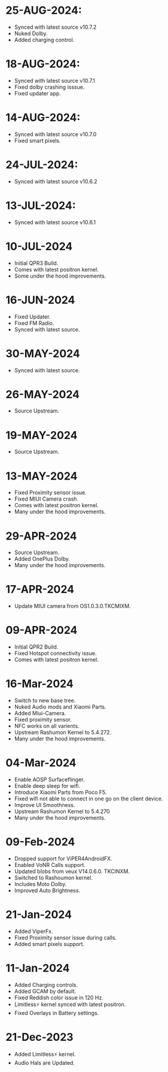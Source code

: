 # 25-AUG-2024:
- Synced with latest source v10.7.2
- Nuked Dolby.
- Added charging control.

# 18-AUG-2024:
- Synced with latest source v10.7.1
- Fixed dolby crashing isssue.
- Fixed updater app.
  
# 14-AUG-2024:
- Synced with latest source v10.7.0
- Fixed smart pixels.

# 24-JUL-2024:
- Synced with latest source v10.6.2

# 13-JUL-2024:
- Synced with latest source v10.6.1

 # 10-JUL-2024
- Initial QPR3 Build.
- Comes with latest positron kernel.
- Some under the hood improvements.

# 16-JUN-2024
- Fixed Updater.
- Fixed FM Radio.
- Synced with latest source.

# 30-MAY-2024
- Synced with latest source.

# 26-MAY-2024
- Source Upstream.

# 19-MAY-2024
- Source Upstream.

# 13-MAY-2024
- Fixed Proximity sensor issue.
- Fixed MIUI Camera crash.
- Comes with latest positron kernel.
- Many under the hood improvements.

# 29-APR-2024
- Source Upstream.
- Added OnePlus Dolby.
- Many under the hood improvements.
 
# 17-APR-2024
- Update MIUI camera from OS1.0.3.0.TKCMIXM.

# 09-APR-2024
- Initial QPR2 Build.
- Fixed Hotspot connectivity issue.
- Comes with latest positron kernel.

# 16-Mar-2024
- Switch to new base tree.
- Nuked Audio mods and Xiaomi Parts.
- Added Miui-Camera.
- Fixed proximity sensor.
- NFC works on all varients.
- Upstream Rashumon Kernel to 5.4.272.
- Many under the hood improvements.

# 04-Mar-2024

- Enable AOSP Surfaceflinger.
- Enable deep sleep for wifi.
- Introduce Xiaomi Parts from Poco F5.
- Fixed wifi not able to connect in one go on the client device.
- Improve UI Smoothness.
- Upstream Rashumon Kernel to 5.4.270
- Many under the hood improvements.

# 09-Feb-2024

- Dropped support for ViPER4AndroidFX.
- Enabled VoNR Calls support.
- Updated blobs from veux V14.0.6.0. TKCINXM.
- Switched to Rashoumon kernel.
- Includes Moto Dolby.
- Improved Auto Brightness.

# 21-Jan-2024

- Added ViperFx.
- Fixed Proximity sensor issue during calls.
- Added smart pixels support.

# 11-Jan-2024

- Added Charging controls.
- Added GCAM by default.
- Fixed Reddish color issue in 120 Hz.
- Limitless⚡ kernel synced with latest positron.
- Fixed Overlays in Battery settings.

# 21-Dec-2023

- Added Limitless⚡ kernel.
- Audio Hals are Updated.
